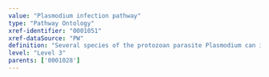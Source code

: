 ```yaml
---
value: "Plasmodium infection pathway"
type: "Pathway Ontology"
xref-identifier: "0001051"
xref-dataSource: "PW"
definition: "Several species of the protozoan parasite Plasmodium can infect humans and cause malaria. Severe malaria, which is primarily caused by Plasmodium falciparum, can lead to death and the fatalities are mostly children. Deregulated induction of cytokines appears to play a role in the infection."
level: "Level 3"
parents: ['0001028']
---
```

